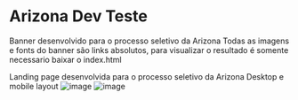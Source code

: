 # Arizona Dev Teste

Banner desenvolvido para o processo seletivo da Arizona
Todas as imagens e fonts do banner são links absolutos, para visualizar o resultado é somente necessario baixar o index.html

Landing page desenvolvida para o processo seletivo da Arizona
Desktop e mobile layout 
![image](https://user-images.githubusercontent.com/77733535/175161601-a08fd983-facc-44ce-bd56-de54b48f7a6b.png)
![image](https://user-images.githubusercontent.com/77733535/175161656-7ba90d07-5cb8-4e38-8c7e-25cb997fb913.png)





